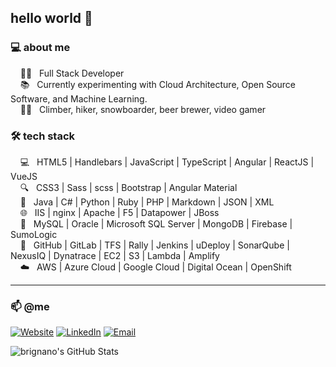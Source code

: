 ## hello world 👋

### 💻 about me
&nbsp;&nbsp;&nbsp;&nbsp;:man_technologist: &nbsp; Full Stack Developer  
&nbsp;&nbsp;&nbsp;&nbsp;:books: &nbsp; Currently experimenting with Cloud Architecture, Open Source Software, and Machine Learning.  
&nbsp;&nbsp;&nbsp;&nbsp;:climbing_man: &nbsp; Climber, hiker, snowboarder, beer brewer, video gamer  

### 🛠 tech stack

&nbsp;&nbsp;&nbsp;&nbsp;💻 &nbsp; HTML5 | Handlebars | JavaScript | TypeScript | Angular | ReactJS | VueJS  
&nbsp;&nbsp;&nbsp;&nbsp;🔍 &nbsp; CSS3 | Sass | scss | Bootstrap | Angular Material  
&nbsp;&nbsp;&nbsp;&nbsp;🔌 &nbsp; Java | C# | Python | Ruby | PHP | Markdown | JSON | XML  
&nbsp;&nbsp;&nbsp;&nbsp;🌐 &nbsp; IIS | nginx | Apache | F5 | Datapower | JBoss  
&nbsp;&nbsp;&nbsp;&nbsp;💾 &nbsp; MySQL | Oracle | Microsoft SQL Server | MongoDB | Firebase | SumoLogic  
&nbsp;&nbsp;&nbsp;&nbsp;🔧 &nbsp; GitHub | GitLab | TFS | Rally | Jenkins | uDeploy | SonarQube | NexusIQ | Dynatrace | EC2 | S3 | Lambda | Amplify  
&nbsp;&nbsp;&nbsp;&nbsp;☁️ &nbsp; AWS | Azure Cloud | Google Cloud | Digital Ocean | OpenShift  

---

### 📫 @me

<a href="https://brignano.io/"><img alt="Website" src="https://img.shields.io/badge/Website-brignano.io-blue?style=flat-square&logo=google-chrome"></a>
<a href="https://www.linkedin.com/in/brignano/"><img alt="LinkedIn" src="https://img.shields.io/badge/LinkedIn-brignano-blue?style=flat-square&logo=linkedin"></a>
<a href="mailto:anthonybrignano@gmail.com"><img alt="Email" src="https://img.shields.io/badge/Email-anthonybrignano@gmail.com-blue?style=flat-square&logo=gmail"></a>

![brignano's GitHub Stats](https://github-readme-stats.vercel.app/api?username=brignano&show_icons=true)
